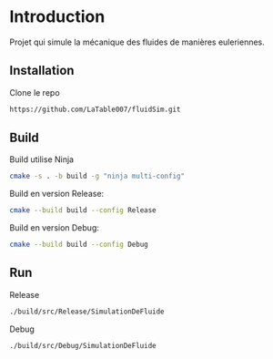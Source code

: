 # Introduction

Projet qui simule la mécanique des fluides de manières euleriennes.

## Installation

Clone le repo

```bash
https://github.com/LaTable007/fluidSim.git
```

## Build

Build utilise Ninja

```bash
cmake -s . -b build -g "ninja multi-config"
```

Build en version Release:

```bash
cmake --build build --config Release
```

Build en version Debug:

```bash
cmake --build build --config Debug
```

## Run

Release

```bash
./build/src/Release/SimulationDeFluide
```

Debug

```bash
./build/src/Debug/SimulationDeFluide
```
